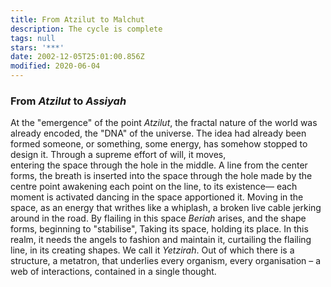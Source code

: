```yaml
---
title: From Atzilut to Malchut
description: The cycle is complete
tags: null
stars: '***'
date: 2002-12-05T25:01:00.856Z
modified: 2020-06-04
---
```


<div>

<h3>From <i>Atzilut</i> to <i>Assiyah</i></h3>

At the "emergence" of the point _Atzilut_,
the fractal nature of the world was
already encoded, the "DNA" of the universe.
The idea had already been formed
someone, or something, some energy,
has somehow stopped to design it.
Through a supreme effort of will, it moves,  
entering the space through the hole in the middle.
A line from the center forms,
the breath is inserted into the space
through the hole made by the centre point
awakening each point on the line,
to its existence&mdash;
each moment is activated
dancing in the space apportioned it.
Moving in the space,
as an energy that writhes like a whiplash,
a broken live cable jerking around in the road.
By flailing in this space _Beriah_ arises,
and the shape forms,
beginning to "stabilise",
Taking its space, holding its place.
In this realm, it needs the angels
to fashion and maintain it,
curtailing the flailing line,
in its creating shapes.
We call it _Yetzirah_.
Out of which there is a structure,
a metatron, that underlies
every organism, every organisation –
a web of interactions, contained
in a single thought.

</div>
